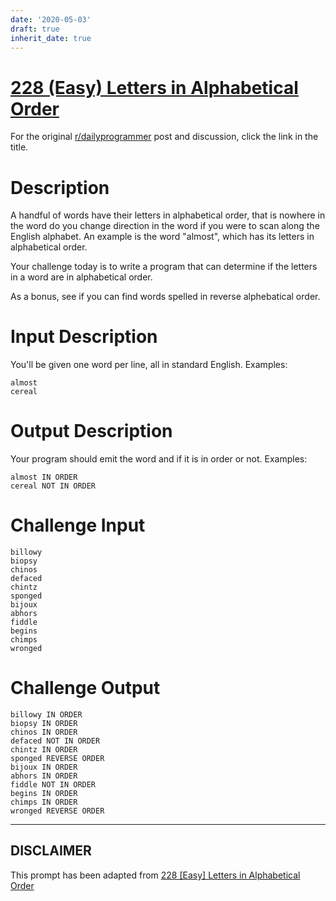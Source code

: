 ```yaml
---
date: '2020-05-03'
draft: true
inherit_date: true
---
```


# [228 (Easy) Letters in Alphabetical Order](https://www.reddit.com/r/dailyprogrammer/comments/3h9pde/20150817_challenge_228_easy_letters_in/)

For the original [r/dailyprogrammer](https://www.reddit.com/r/dailyprogrammer/) post and discussion, click the link in the title.

# Description
A handful of words have their letters in alphabetical order, that is nowhere in the word do you change direction in the word if you were to scan along the English alphabet. An example is the word "almost", which has its letters in alphabetical order.

Your challenge today is to write a program that can determine if the letters in a word are in alphabetical order.

As a bonus, see if you can find words spelled in reverse alphebatical order. 

# Input Description
You'll be given one word per line, all in standard English. Examples:


```
almost
cereal
```
# Output Description
Your program should emit the word and if it is in order or not. Examples:


```
almost IN ORDER
cereal NOT IN ORDER
```
# Challenge Input

```
billowy
biopsy
chinos
defaced
chintz
sponged
bijoux
abhors
fiddle
begins
chimps
wronged
```
# Challenge Output

```
billowy IN ORDER
biopsy IN ORDER
chinos IN ORDER
defaced NOT IN ORDER
chintz IN ORDER
sponged REVERSE ORDER 
bijoux IN ORDER
abhors IN ORDER
fiddle NOT IN ORDER
begins IN ORDER
chimps IN ORDER
wronged REVERSE ORDER
```

----
## **DISCLAIMER**
This prompt has been adapted from [228 [Easy] Letters in Alphabetical Order](https://www.reddit.com/r/dailyprogrammer/comments/3h9pde/20150817_challenge_228_easy_letters_in/
)
